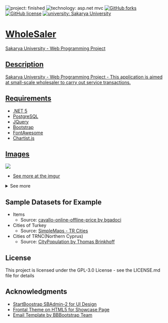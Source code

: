 <div>
  <img alt="project: finished" src="https://img.shields.io/badge/project-finished-success"/>
  <img alt="technology: asp.net mvc" src="https://img.shields.io/badge/technology-asp.net%20mvc-critical"/>
  <a href="https://github.com/oSoloTurk/WholeSaler/network"><img alt="GitHub forks" src="https://img.shields.io/github/forks/oSoloTurk/WholeSaler"></a>
  <a href="https://github.com/oSoloTurk/WholeSaler/blob/main/LICENSE"><img alt="GitHub license" src="https://img.shields.io/github/license/oSoloTurk/WholeSaler"></a>
  <a href="https://sakarya.edu.tr"><img alt="university: Sakarya University" src="https://img.shields.io/badge/university-sakarya%20university-blue"/>
</div>

# 
# WholeSaler

Sakarya University - Web Programming Project

## Description

Sakarya University - Web Programming Project - This application is aimed at small-scale wholesaler to carry out service transactions.

## Requirements

* .NET 5 
* PostgreSQL
* JQuery
* Bootstrap
* FontAwesome
* Chartist.js

## Images

<img src="https://i.imgur.com/wp4oaeU.png" name="dashboard">
  
* See more at the <a href="https://imgur.com/a/doGgX9g">imgur</a>

<details>
  <summary> See more</summary>
  <img src="https://i.imgur.com/2aLC1oH.png" name="showcase">
  <img src="https://i.imgur.com/MtcZ0Li.png" name="register">
  <img src="https://i.imgur.com/1KI8K8Q.png" name="confirm_account">
  <img src="https://i.imgur.com/Nnb0Mb4.png" name="login">
  <img src="https://i.imgur.com/6pcy33s.png" name="create_category">
  <img src="https://i.imgur.com/QZeZuLZ.png" name="list_operations">
  <img src="https://i.imgur.com/QIJqeU6.png" name="manage_account">
  <img src="https://i.imgur.com/NP4x8tP.png" name="manage_users_roles">
  <img src="https://i.imgur.com/DgK97xa.png" name="logs">
  <img src="https://i.imgur.com/fQlFfF9.png" name="basket">
  <img src="https://i.imgur.com/VfdXrds.png" name="basket_2">
</details>

## Sample Datasets for Example

* Items 
   * Source: [cavallo-online-offline-price by bgadoci](https://data.world/bgadoci/cavallo-online-offline-prices/workspace/)
* Cities of Turkey 
   * Source: [SimpleMaps - TR Cities](https://simplemaps.com/data/tr-cities)
* Cities of TRNC(Northern Cyprus)
   * Source: [CityPopulation by  Thomas Brinkhoff](http://www.citypopulation.de/en/cyprus/cities/north/)

## License

This project is licensed under the GPL-3.0 License - see the LICENSE.md file for details

## Acknowledgments

* [StartBoostrap SBAdmin-2 for UI Design](https://github.com/StartBootstrap/startbootstrap-sb-admin-2)
* [Frontal Theme on HTML5 for Showcase Page](https://html5up.net/fractal)
* [Email Template by BBBootstrap Team](https://bbbootstrap.com/snippets/confirm-account-email-template-17848137)
